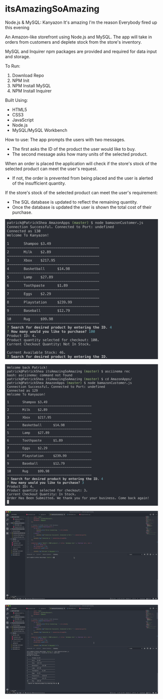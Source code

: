 # itsAmazingSoAmazing
Node.js &amp; MySQL: Kanyazon
It's amazing
I'm the reason
Everybody fired up this evening

An Amazon-like storefront using Node.js and MySQL. The app will take in orders from customers and deplete stock from the store's inventory.

MySQL and Inquirer npm packages are provided and required for data input and storage.

To Run:
1. Download Repo
2. NPM Init
3. NPM Install MySQL
4. NPM Install Inquirer 

Built Using:
- HTML5
- CSS3
- JavaScript
- Node.js
- MySQL/MySQL Workbench

How to use:
The app prompts the users with two messages.
   * The first asks the ID of the product the user would like to buy.
   * The second message asks how many units of the selected product.

When an order is placed the application will check if the store's stock of the selected product can meet the user's request.
   * If not, the order is prevented from being placed and the user is alerted of the insufficient quantity.

If the store's stock of the selected product can meet the user's requirement:
   * The SQL database is updated to reflect the remaining quantity.
   * Once the database is updated the user is shown the total cost of their purchase.

![Bamazon1](Media/ss1.png)

![Bamazon2](\Media\ss2.png)

![bamazonUserFlow](Media/gif1.gif)

![bamazonUserFlow](Media/gif2.gif)
